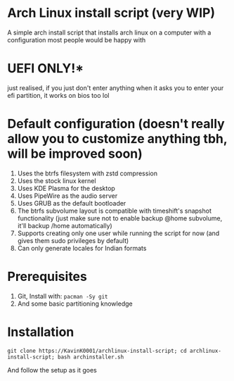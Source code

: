 # Arch Linux install script (very WIP)
A simple arch install script that installs arch linux on a computer with a configuration most people would be happy with

# UEFI ONLY!*
just realised, if you just don't enter anything when it asks you to enter your efi partition, it works on bios too lol

# Default configuration (doesn't really allow you to customize anything tbh, will be improved soon)
1. Uses the btrfs filesystem with zstd compression
2. Uses the stock linux kernel
3. Uses KDE Plasma for the desktop
4. Uses PipeWire as the audio server
5. Uses GRUB as the default bootloader
6. The btrfs subvolume layout is compatible with timeshift's snapshot functionality (just make sure not to enable backup @home subvolume, it'll backup /home automatically)
7. Supports creating only one user while running the script for now (and gives them sudo privileges by default)
8. Can only generate locales for Indian formats

# Prerequisites
1. Git, Install with: `pacman -Sy git`
2. And some basic partitioning knowledge

# Installation
`git clone https://KavinK0001/archlinux-install-script; cd archlinux-install-script; bash archinstaller.sh`

And follow the setup as it goes
